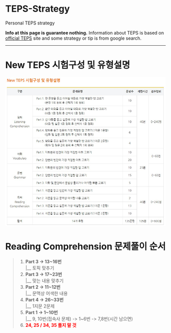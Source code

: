 # TEPS-Strategy
Personal TEPS strategy

**Info at this page is guarantee nothing.** Information about TEPS is based on [official TEPS](https://www.teps.or.kr/) site and some strategy or tip is from google search.

---

# New TEPS 시험구성 및 유형설명

<img src="/images/문제유형.jpg"/><br/>

# Reading Comprehension 문제풀이 순서

> 1. **Part 3 -> 13~16번**<br/>
>   |__ 토픽 맞추기
> 2. **Part 3 -> 17~23번**<br/>
>   |__ 맞는 내용 맞추기
> 3. **Part 2 -> 11~12번**<br/>
>   |__ 문맥상 어색한 내용
> 4. **Part 4 -> 26~33번**<br/>
>   |__ 1지문 2문제
> 5. **Part 1 -> 1~10번**<br/>
>   |__ 9, 10번(접속사 문제) -> 1~6번 -> 7,8번(시간 남으면)
> 6. **<span style="color:red">24, 25 / 34, 35 풀지 말 것</span>**

